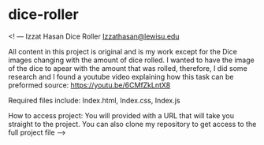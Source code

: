 # dice-roller
<! ––
Izzat Hasan
Dice Roller
Izzathasan@lewisu.edu

All content in this project is original and is my work except for the Dice images changing with the amount of dice rolled.
I wanted to have the image of the dice to apear with the amount that was rolled, therefore, I did some research and I found a youtube
video explaining how this task can be preformed
source: https://youtu.be/6CMfZkLntX8

Required files include:
Index.html,
Index.css,
Index.js

How to access project:
You will provided with a URL that will take you straight to the project.
You can also clone my repository to get access to the full project file
––>
